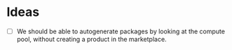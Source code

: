 # Ideas

- [ ] We should be able to autogenerate packages by looking at the compute pool, without creating a product in the marketplace.
